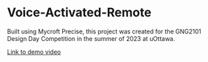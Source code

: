 # Voice-Activated-Remote

Built using Mycroft Precise, this project was created for the GNG2101 Design Day Competition in the summer of 2023 at uOttawa.

[Link to demo video](https://www.youtube.com/watch?v=9URN-W9VuPc&t)
